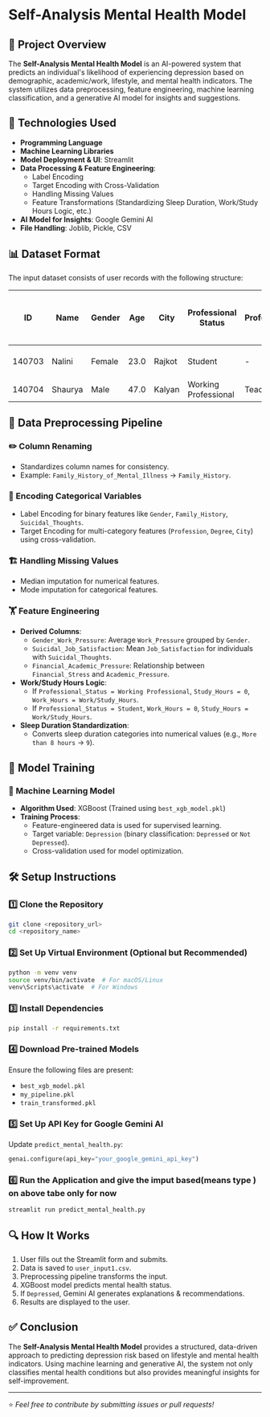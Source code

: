 # Self-Analysis Mental Health Model

## 📌 Project Overview
The **Self-Analysis Mental Health Model** is an AI-powered system that predicts an individual's likelihood of experiencing depression based on demographic, academic/work, lifestyle, and mental health indicators. The system utilizes data preprocessing, feature engineering, machine learning classification, and a generative AI model for insights and suggestions.

## 🚀 Technologies Used
- **Programming Language**
- **Machine Learning Libraries**
- **Model Deployment & UI**: Streamlit
- **Data Processing & Feature Engineering**:
  - Label Encoding
  - Target Encoding with Cross-Validation
  - Handling Missing Values
  - Feature Transformations (Standardizing Sleep Duration, Work/Study Hours Logic, etc.)
- **AI Model for Insights**: Google Gemini AI
- **File Handling**: Joblib, Pickle, CSV

## 📊 Dataset Format
The input dataset consists of user records with the following structure:

| ID | Name | Gender | Age | City | Professional Status | Profession | Academic Pressure | Work Pressure | CGPA | Study Satisfaction | Job Satisfaction | Sleep Duration | Dietary Habits | Degree | Suicidal Thoughts | Work/Study Hours | Financial Stress | Family History of Mental Illness |
|----|------|--------|-----|------|--------------------|------------|-------------------|--------------|------|------------------|-----------------|---------------|--------------|--------|----------------|----------------|----------------|------------------------------|
| 140703 | Nalini | Female | 23.0 | Rajkot | Student | - | 5.0 | - | 6.84 | 1.0 | - | More than 8 hours | Moderate | BSc | Yes | 10.0 | 4.0 | No |
| 140704 | Shaurya | Male | 47.0 | Kalyan | Working Professional | Teacher | - | 5.0 | - | 5.0 | 7-8 hours | Moderate | BCA | Yes | 3.0 | 4.0 | No |

## 🔧 Data Preprocessing Pipeline
### ✏️ Column Renaming
- Standardizes column names for consistency.
- Example: `Family_History_of_Mental_Illness` → `Family_History`.

### 🔄 Encoding Categorical Variables
- Label Encoding for binary features like `Gender`, `Family_History`, `Suicidal_Thoughts`.
- Target Encoding for multi-category features (`Profession`, `Degree`, `City`) using cross-validation.

### 🏗️ Handling Missing Values
- Median imputation for numerical features.
- Mode imputation for categorical features.

### 🏋️ Feature Engineering
- **Derived Columns**:
  - `Gender_Work_Pressure`: Average `Work_Pressure` grouped by `Gender`.
  - `Suicidal_Job_Satisfaction`: Mean `Job_Satisfaction` for individuals with `Suicidal_Thoughts`.
  - `Financial_Academic_Pressure`: Relationship between `Financial_Stress` and `Academic_Pressure`.
- **Work/Study Hours Logic**:
  - If `Professional_Status = Working Professional`, `Study_Hours = 0`, `Work_Hours = Work/Study_Hours`.
  - If `Professional_Status = Student`, `Work_Hours = 0`, `Study_Hours = Work/Study_Hours`.
- **Sleep Duration Standardization**:
  - Converts sleep duration categories into numerical values (e.g., `More than 8 hours` → `9`).

## 🎯 Model Training
### 🧠 Machine Learning Model
- **Algorithm Used**: XGBoost (Trained using `best_xgb_model.pkl`)
- **Training Process**:
  - Feature-engineered data is used for supervised learning.
  - Target variable: `Depression` (binary classification: `Depressed` or `Not Depressed`).
  - Cross-validation used for model optimization.

## 🛠️ Setup Instructions
### 1️⃣ Clone the Repository
```bash
git clone <repository_url>
cd <repository_name>
```

### 2️⃣ Set Up Virtual Environment (Optional but Recommended)
```bash
python -m venv venv
source venv/bin/activate  # For macOS/Linux
venv\Scripts\activate  # For Windows
```

### 3️⃣ Install Dependencies
```bash
pip install -r requirements.txt
```

### 4️⃣ Download Pre-trained Models
Ensure the following files are present:
- `best_xgb_model.pkl`
- `my_pipeline.pkl`
- `train_transformed.pkl`

### 5️⃣ Set Up API Key for Google Gemini AI
Update `predict_mental_health.py`:
```python
genai.configure(api_key="your_google_gemini_api_key")
```

### 6️⃣ Run the Application and give the imput based(means type ) on above tabe only for now
```bash
streamlit run predict_mental_health.py
```

## 🔍 How It Works
1. User fills out the Streamlit form and submits.
2. Data is saved to `user_input1.csv`.
3. Preprocessing pipeline transforms the input.
4. XGBoost model predicts mental health status.
5. If `Depressed`, Gemini AI generates explanations & recommendations.
6. Results are displayed to the user.

## ✅ Conclusion
The **Self-Analysis Mental Health Model** provides a structured, data-driven approach to predicting depression risk based on lifestyle and mental health indicators. Using machine learning and generative AI, the system not only classifies mental health conditions but also provides meaningful insights for self-improvement.

---

⭐ *Feel free to contribute by submitting issues or pull requests!*

